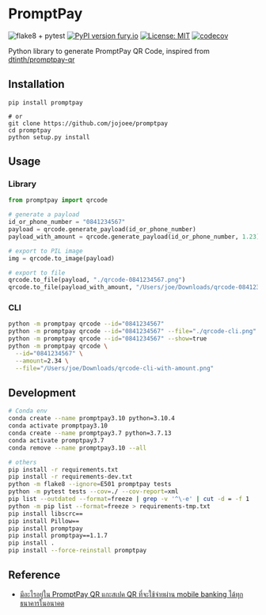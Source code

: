 # PromptPay

![flake8 + pytest](https://github.com/jojoee/promptpay/workflows/flake8%20+%20pytest/badge.svg?branch=master)
[![PyPI version fury.io](https://badge.fury.io/py/promptpay.svg)](https://pypi.python.org/pypi/promptpay/)
[![License: MIT](https://img.shields.io/badge/License-MIT-yellow.svg)](https://opensource.org/licenses/MIT)
[![codecov](https://codecov.io/gh/jojoee/promptpay/branch/master/graph/badge.svg)](https://codecov.io/gh/jojoee/promptpay)

Python library to generate PromptPay QR Code, inspired from [dtinth/promptpay-qr](https://github.com/dtinth/promptpay-qr)

## Installation

```
pip install promptpay

# or
git clone https://github.com/jojoee/promptpay
cd promptpay
python setup.py install
```

## Usage

### Library

```python
from promptpay import qrcode

# generate a payload
id_or_phone_number = "0841234567"
payload = qrcode.generate_payload(id_or_phone_number)
payload_with_amount = qrcode.generate_payload(id_or_phone_number, 1.23)

# export to PIL image
img = qrcode.to_image(payload)

# export to file
qrcode.to_file(payload, "./qrcode-0841234567.png")
qrcode.to_file(payload_with_amount, "/Users/joe/Downloads/qrcode-0841234567.png") 
```

### CLI

```bash
python -m promptpay qrcode --id="0841234567"
python -m promptpay qrcode --id="0841234567" --file="./qrcode-cli.png"
python -m promptpay qrcode --id="0841234567" --show=true
python -m promptpay qrcode \
  --id="0841234567" \
  --amount=2.34 \
  --file="/Users/joe/Downloads/qrcode-cli-with-amount.png"
```

## Development

```bash
# Conda env
conda create --name promptpay3.10 python=3.10.4
conda activate promptpay3.10
conda create --name promptpay3.7 python=3.7.13
conda activate promptpay3.7
conda remove --name promptpay3.10 --all

# others
pip install -r requirements.txt
pip install -r requirements-dev.txt
python -m flake8 --ignore=E501 promptpay tests
python -m pytest tests --cov=./ --cov-report=xml
pip list --outdated --format=freeze | grep -v '^\-e' | cut -d = -f 1  | xargs -n1 pip install -U
python -m pip list --format=freeze > requirements-tmp.txt
pip install libscrc==
pip install Pillow==
pip install promptpay
pip install promptpay==1.1.7
pip install .
pip install --force-reinstall promptpay
```

## Reference

- [มีอะไรอยู่ใน PromptPay QR แกะสเปค QR ที่จะใช้จ่ายผ่าน mobile banking ได้ทุกธนาคารในอนาคต](https://www.blognone.com/node/95133)
